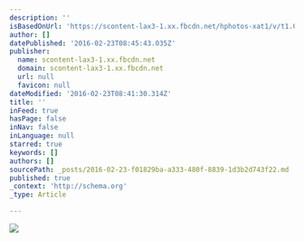```yaml
---
description: ''
isBasedOnUrl: 'https://scontent-lax3-1.xx.fbcdn.net/hphotos-xat1/v/t1.0-9/12196305_10206748521486681_1139231688996728780_n.jpg?oh=4e5444cb3d5fcabb73ffbc77efc9a8a9&oe=57555E3B'
author: []
datePublished: '2016-02-23T08:45:43.035Z'
publisher:
  name: scontent-lax3-1.xx.fbcdn.net
  domain: scontent-lax3-1.xx.fbcdn.net
  url: null
  favicon: null
dateModified: '2016-02-23T08:41:30.314Z'
title: ''
inFeed: true
hasPage: false
inNav: false
inLanguage: null
starred: true
keywords: []
authors: []
sourcePath: _posts/2016-02-23-f01829ba-a333-480f-8839-1d3b2d743f22.md
published: true
_context: 'http://schema.org'
_type: Article

---
```

![](https://scontent-lax3-1.xx.fbcdn.net/hphotos-xat1/v/t1.0-9/12196305_10206748521486681_1139231688996728780_n.jpg?oh=4e5444cb3d5fcabb73ffbc77efc9a8a9&oe=57555E3B)